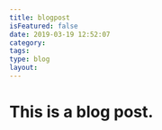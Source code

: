 ```yaml
---
title: blogpost
isFeatured: false
date: 2019-03-19 12:52:07
category:
tags:
type: blog
layout:
---
```


# This is a blog post.
